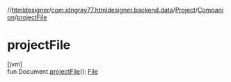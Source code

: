 //[htmldesigner](../../../../index.md)/[com.jdngray77.htmldesigner.backend.data](../../index.md)/[Project](../index.md)/[Companion](index.md)/[projectFile](project-file.md)

# projectFile

[jvm]\
fun Document.[projectFile](project-file.md)(): [File](https://docs.oracle.com/javase/8/docs/api/java/io/File.html)
